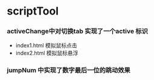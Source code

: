 # scriptTool
### activeChange中对切换tab 实现了一个active 标识
- index1.html 模拟鼠标点击
- index2.html 模拟鼠标悬浮
### jumpNum 中实现了数字最后一位的跳动效果

